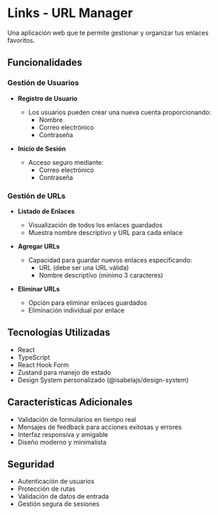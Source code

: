 # Links - URL Manager

Una aplicación web que te permite gestionar y organizar tus enlaces favoritos.

## Funcionalidades

### Gestión de Usuarios

- **Registro de Usuario**
  - Los usuarios pueden crear una nueva cuenta proporcionando:
    - Nombre
    - Correo electrónico
    - Contraseña

- **Inicio de Sesión**
  - Acceso seguro mediante:
    - Correo electrónico
    - Contraseña

### Gestión de URLs

- **Listado de Enlaces**
  - Visualización de todos los enlaces guardados
  - Muestra nombre descriptivo y URL para cada enlace

- **Agregar URLs**
  - Capacidad para guardar nuevos enlaces especificando:
    - URL (debe ser una URL válida)
    - Nombre descriptivo (mínimo 3 caracteres)

- **Eliminar URLs**
  - Opción para eliminar enlaces guardados
  - Eliminación individual por enlace

## Tecnologías Utilizadas

- React
- TypeScript
- React Hook Form
- Zustand para manejo de estado
- Design System personalizado (@isabelajs/design-system)

## Características Adicionales

- Validación de formularios en tiempo real
- Mensajes de feedback para acciones exitosas y errores
- Interfaz responsiva y amigable
- Diseño moderno y minimalista

## Seguridad

- Autenticación de usuarios
- Protección de rutas
- Validación de datos de entrada
- Gestión segura de sesiones

